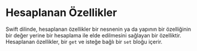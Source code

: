 # Hesaplanan Özellikler

Swift dilinde, hesaplanan özellikler bir nesnenin ya da yapının bir özelliğinin bir değer yerine bir hesaplama ile elde edilmesini sağlayan bir özelliktir. Hesaplanan özellikler, bir `get` ve isteğe bağlı bir `set` bloğu içerir.